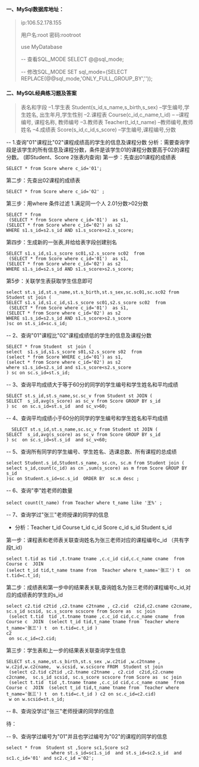 #### 一、MySql数据库地址：

> ip:106.52.178.155 
>
> 用户名:root 密码:rootroot
>
> use MyDatabase
>
> -- 查看SQL_MODE
> SELECT @@sql_mode;
>
> -- 修改SQL_MODE
> SET sql_mode=(SELECT REPLACE(@@sql_mode,'ONLY_FULL_GROUP_BY',''));
>
> 

#### 二、MySQL经典练习题及答案

> 表名和字段
> –1.学生表 
> Student(s_id,s_name,s_birth,s_sex) –学生编号,学生姓名, 出生年月,学生性别 
> –2.课程表 
> Course(c_id,c_name,t_id) – –课程编号, 课程名称, 教师编号 
> –3.教师表 
> Teacher(t_id,t_name) –教师编号,教师姓名 
> –4.成绩表 
> Score(s_id,c_id,s_score) –学生编号,课程编号,分数

-- 1.查询"01"课程比"02"课程成绩高的学生的信息及课程分数
分析：需要查询字段是该学生的所有信息及课程分数，条件是该学生01的课程分数要高于02的课程分数。
 (即Student、Score 2张表内查询)
第一步：先查出01课程的成绩表 

```mysql
SELECT * from Score where c_id='01'; 
```

第二步：先查出02课程的成绩表

```mysql
SELECT * from Score where c_id='02' ;
```


第三步：用where 条件过滤 1.满足同一个人  2.01分数>02分数 

```mysql
SELECT * from 
 (SELECT * from Score where c_id='01')  as s1, 
(SELECT * from Score where c_id='02') as s2 
WHERE s1.s_id=s2.s_id AND s1.s_score>s2.s_score;
```

第四步：生成新的一张表,并给给表字段创建别名

```mysql
SELECT s1.s_id,s1.s_score sc01,s2.s_score sc02  from 
 (SELECT * from Score where c_id='01')  as s1, 
(SELECT * from Score where c_id='02') as s2 
WHERE s1.s_id=s2.s_id AND s1.s_score>s2.s_score;
```

第5步：关联学生表获取学生信息即可

```mysql
select st.s_id,st.s_name,st.s_birth,st.s_sex,sc.sc01,sc.sc02 from Student st join (
SELECT s1.s_id,s1.c_id,s1.s_score sc01,s2.s_score sc02  from 
 (SELECT * from Score where c_id='01')  as s1, 
(SELECT * from Score where c_id='02') as s2 
WHERE s1.s_id=s2.s_id AND s1.s_score>s2.s_score
)sc on st.s_id=sc.s_id;
```

-- 2、查询"01"课程比"02"课程成绩低的学生的信息及课程分数

```mysql
SELECT * from Student  st join (
select  s1.s_id,s1.s_score s01,s2.s_score s02  from 
(select * from Score WHERE c_id='01') as s1,
(select * from Score where c_id='02') as s2
where s1.s_id=s2.s_id and s1.s_score<s2.s_score 
) sc on sc.s_id=st.s_id;
```

-- 3、查询平均成绩大于等于60分的同学的学生编号和学生姓名和平均成绩

```mysql
SELECT st.s_id,st.s_name,sc.sc_v from Student st JOIN (
SELECT  s_id,avg(s_score) as sc_v from Score GROUP BY s_id 
) sc  on sc.s_id=st.s_id  and sc_v>60;
```

-- 4、查询平均成绩小于60分的同学的学生编号和学生姓名和平均成绩

```mysql
  SELECT st.s_id,st.s_name,sc.sc_v from Student st JOIN (
SELECT  s_id,avg(s_score) as sc_v from Score GROUP BY s_id 
) sc  on sc.s_id=st.s_id  and sc_v<60;    
```

-- 5、查询所有同学的学生编号、学生姓名、选课总数、所有课程的总成绩

```mysql
select Student.s_id,Student.s_name, sc.cn, sc.m from Student join (
select s_id,count(c_id) as cn ,sum(s_score) as m from Score GROUP BY s_id 
)sc on Student.s_id=sc.s_id  ORDER BY  sc.m desc ;
```

-- 6、查询"李"姓老师的数量 

```mysql
select count(t_name) from Teacher where t_name like '王%' ;
```

-- 7、查询学过"张三"老师授课的同学的信息 

- 分析：Teacher       t_id 
                Course        t_id      c_id 
                Score           c_id     s_id 
                Student      s_id

第一步：课程表和老师表关联查询姓名为张三老师对应的课程编号c_id （共有字段t_id）

```mysql
select t.tid as tid ,t.tname tname ,c.c_id cid,c.c_name cname  from  Course c  JOIN 
(select t_id tid,t_name tname from  Teacher where t_name='张三') t  on t.tid=c.t_id;
```



第二步：成绩表和第一步中的结果表关联,查询姓名为张三老师的课程编号c_id,对应的成绩表的学生的s_id

```mysql
select c2.tid c2tid ,c2.tname c2tname , c2.cid  c2id,c2.cname c2cname,  sc.s_id scsid, sc.s_score scscore from Score as  sc join
 (select t.tid  tid ,t.tname tname ,c.c_id cid,c.c_name cname  from  Course c  JOIN  (select t_id tid,t_name tname from  Teacher where t_name='张三') t  on t.tid=c.t_id ) 
c2
 on sc.c_id=c2.cid;
```

第三步：学生表和上一步的结果表关联查询学生信息

```mysql
SELECT st.s_name,st.s_birth,st.s_sex ,w.c2tid ,w.c2tname , w.c2id,w.c2cname,  w.scsid, w.scscore FROM  Student st join
 (select c2.tid c2tid ,c2.tname c2tname , c2.cid  c2id,c2.cname c2cname,  sc.s_id scsid, sc.s_score scscore from Score as  sc join
 (select t.tid  tid ,t.tname tname ,c.c_id cid,c.c_name cname  from  Course c  JOIN  (select t_id tid,t_name tname from  Teacher where t_name='张三') t  on t.tid=c.t_id ) c2 on sc.c_id=c2.cid)
 w on w.scsid=st.s_id;
```

-- 8、查询没学过"张三"老师授课的同学的信息 

待：

-- 9、查询学过编号为"01"并且也学过编号为"02"的课程的同学的信息

```mysql
select * from  Student st ,Score sc1,Score sc2
                 where st.s_id=sc1.s_id  and st.s_id=sc2.s_id  and sc1.c_id='01' and sc2.c_id ='02';
```







